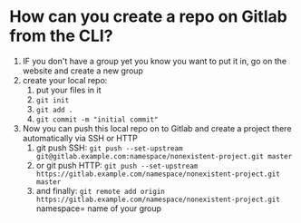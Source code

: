 # How can you create a repo on  Gitlab from the CLI?

1. IF you don't have a group yet you know you want to put it in, go on the website and create a new group
1. create your local repo:
    1. put your files in it
    1. `git init`
    1. `git add .`
    1. `git commit -m "initial commit"`
1. Now you can push this local repo on to Gitlab and create a project there automatically via SSH or HTTP
    1. git push SSH: `git push --set-upstream git@gitlab.example.com:namespace/nonexistent-project.git master`
    1. or git push HTTP: `git push --set-upstream https://gitlab.example.com/namespace/nonexistent-project.git master`
    1. and finally: `git remote add origin https://gitlab.example.com/namespace/nonexistent-project.git`
namespace= name of your group
